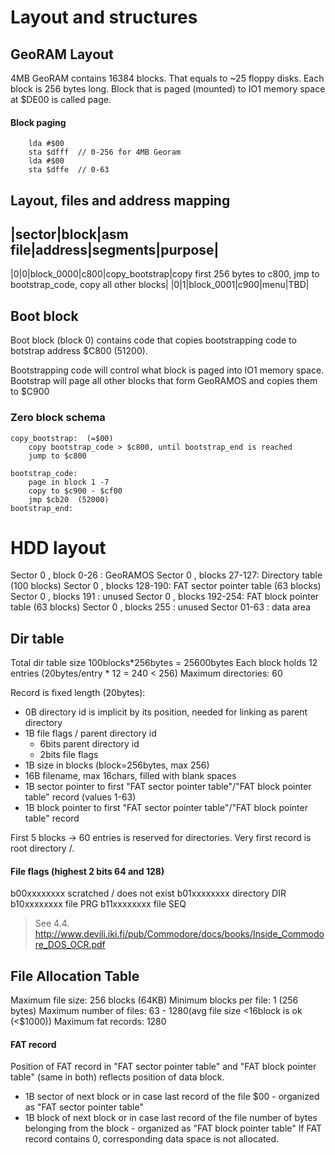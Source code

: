 # Layout and structures

## GeoRAM Layout
4MB GeoRAM contains 16384 blocks. That equals to ~25 floppy disks. Each block is 256 bytes long. Block that is paged (mounted) to IO1 memory space at $DE00 is called page.

#### Block paging
```
    lda #$00
    sta $dfff  // 0-256 for 4MB Georam
    lda #$00
    sta $dffe  // 0-63
```

## Layout, files and address mapping

|sector|block|asm file|address|segments|purpose|
------------------------------------------------
|0|0|block_0000|c800|copy_bootstrap|copy first 256 bytes to c800, jmp to bootstrap_code, copy all other blocks|
|0|1|block_0001|c900|menu|TBD|


## Boot block

Boot block (block 0) contains code that copies bootstrapping code to botstrap address $C800 (51200).

Bootstrapping code will control what block is paged into IO1 memory space. Bootstrap will page all other blocks that form GeoRAMOS and copies them to $C900

### Zero block schema

```
copy_bootstrap:  (=$00)
    copy bootstrap_code > $c800, until bootstrap_end is reached
    jump to $c800

bootstrap_code:
    page in block 1 -7
    copy to $c900 - $cf00
    jmp $cb20  (52000)
bootstrap_end:
```

# HDD layout
Sector 0    , block    0-26 : GeoRAMOS
Sector 0    , blocks  27-127: Directory table (100 blocks)
Sector 0    , blocks 128-190: FAT sector pointer table (63 blocks)
Sector 0    , blocks 191    : unused
Sector 0    , blocks 192-254: FAT block pointer table (63 blocks)
Sector 0    , blocks 255    : unused
Sector 01-63                : data area

## Dir table
Total dir table size 100blocks*256bytes = 25600bytes
Each block holds 12 entries (20bytes/entry * 12 = 240 < 256)
Maximum directories: 60

Record is fixed length (20bytes):
- 0B  directory id is implicit by its position, needed for linking as parent directory
- 1B  file flags / parent directory id
  - 6bits  parent directory id
  - 2bits  file flags
- 1B  size in blocks (block=256bytes, max 256)
- 16B filename, max 16chars, filled with blank spaces
- 1B  sector pointer to first "FAT sector pointer table"/"FAT block pointer table" record (values 1-63)
- 1B  block pointer to first "FAT sector pointer table"/"FAT block pointer table" record

First 5 blocks -> 60 entries is reserved for directories.
Very first record is root directory /.

#### File flags (highest 2 bits 64 and 128)
b00xxxxxxxx scratched / does not exist
b01xxxxxxxx directory  DIR
b10xxxxxxxx file PRG
b11xxxxxxxx file SEQ
> See 4.4. http://www.devili.iki.fi/pub/Commodore/docs/books/Inside_Commodore_DOS_OCR.pdf


## File Allocation Table

Maximum file size: 256 blocks (64KB)
Minimum blocks per file: 1 (256 bytes)
Maximum number of files: 63 - 1280(avg file size <16block is ok (<$1000)) 
Maximum fat records: 1280


#### FAT record
Position of FAT record in "FAT sector pointer table" and "FAT block pointer table" (same in both) reflects position of data block.
- 1B sector of next block or in case last record of the file $00 - organized as "FAT sector pointer table"
- 1B block of next block  or in case last record of the file number of bytes belonging from the block - organized as "FAT block pointer table"
If FAT record contains 0, corresponding data space is not allocated.


